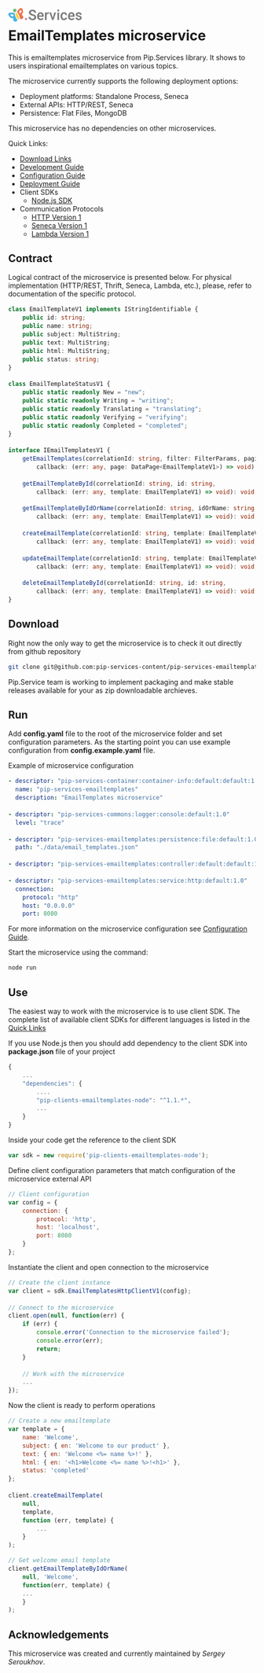 # <img src="https://github.com/pip-services/pip-services/raw/master/design/Logo.png" alt="Pip.Services Logo" style="max-width:30%"> <br/> EmailTemplates microservice

This is emailtemplates microservice from Pip.Services library. 
It shows to users inspirational emailtemplates on various topics.

The microservice currently supports the following deployment options:
* Deployment platforms: Standalone Process, Seneca
* External APIs: HTTP/REST, Seneca
* Persistence: Flat Files, MongoDB

This microservice has no dependencies on other microservices.

<a name="links"></a> Quick Links:

* [Download Links](doc/Downloads.md)
* [Development Guide](doc/Development.md)
* [Configuration Guide](doc/Configuration.md)
* [Deployment Guide](doc/Deployment.md)
* Client SDKs
  - [Node.js SDK](https://github.com/pip-services/pip-clients-emailtemplates-node)
* Communication Protocols
  - [HTTP Version 1](doc/HttpProtocolV1.md)
  - [Seneca Version 1](doc/SenecaProtocolV1.md)
  - [Lambda Version 1](doc/LambdaProtocolV1.md)

## Contract

Logical contract of the microservice is presented below. For physical implementation (HTTP/REST, Thrift, Seneca, Lambda, etc.),
please, refer to documentation of the specific protocol.

```typescript
class EmailTemplateV1 implements IStringIdentifiable {
    public id: string;
    public name: string;
    public subject: MultiString;
    public text: MultiString;
    public html: MultiString;
    public status: string;
}

class EmailTemplateStatusV1 {
    public static readonly New = "new";
    public static readonly Writing = "writing";
    public static readonly Translating = "translating";
    public static readonly Verifying = "verifying";
    public static readonly Completed = "completed";
}

interface IEmailTemplatesV1 {
    getEmailTemplates(correlationId: string, filter: FilterParams, paging: PagingParams, 
        callback: (err: any, page: DataPage<EmailTemplateV1>) => void): void;

    getEmailTemplateById(correlationId: string, id: string, 
        callback: (err: any, template: EmailTemplateV1) => void): void;

    getEmailTemplateByIdOrName(correlationId: string, idOrName: string, 
        callback: (err: any, template: EmailTemplateV1) => void): void;

    createEmailTemplate(correlationId: string, template: EmailTemplateV1, 
        callback: (err: any, template: EmailTemplateV1) => void): void;

    updateEmailTemplate(correlationId: string, template: EmailTemplateV1, 
        callback: (err: any, template: EmailTemplateV1) => void): void;

    deleteEmailTemplateById(correlationId: string, id: string,
        callback: (err: any, template: EmailTemplateV1) => void): void;
}
```

## Download

Right now the only way to get the microservice is to check it out directly from github repository
```bash
git clone git@github.com:pip-services-content/pip-services-emailtemplates-node.git
```

Pip.Service team is working to implement packaging and make stable releases available for your 
as zip downloadable archieves.

## Run

Add **config.yaml** file to the root of the microservice folder and set configuration parameters.
As the starting point you can use example configuration from **config.example.yaml** file. 

Example of microservice configuration
```yaml
- descriptor: "pip-services-container:container-info:default:default:1.0"
  name: "pip-services-emailtemplates"
  description: "EmailTemplates microservice"

- descriptor: "pip-services-commons:logger:console:default:1.0"
  level: "trace"

- descriptor: "pip-services-emailtemplates:persistence:file:default:1.0"
  path: "./data/email_templates.json"

- descriptor: "pip-services-emailtemplates:controller:default:default:1.0"

- descriptor: "pip-services-emailtemplates:service:http:default:1.0"
  connection:
    protocol: "http"
    host: "0.0.0.0"
    port: 8080
```
 
For more information on the microservice configuration see [Configuration Guide](Configuration.md).

Start the microservice using the command:
```bash
node run
```

## Use

The easiest way to work with the microservice is to use client SDK. 
The complete list of available client SDKs for different languages is listed in the [Quick Links](#links)

If you use Node.js then you should add dependency to the client SDK into **package.json** file of your project
```javascript
{
    ...
    "dependencies": {
        ....
        "pip-clients-emailtemplates-node": "^1.1.*",
        ...
    }
}
```

Inside your code get the reference to the client SDK
```javascript
var sdk = new require('pip-clients-emailtemplates-node');
```

Define client configuration parameters that match configuration of the microservice external API
```javascript
// Client configuration
var config = {
    connection: {
        protocol: 'http',
        host: 'localhost', 
        port: 8080
    }
};
```

Instantiate the client and open connection to the microservice
```javascript
// Create the client instance
var client = sdk.EmailTemplatesHttpClientV1(config);

// Connect to the microservice
client.open(null, function(err) {
    if (err) {
        console.error('Connection to the microservice failed');
        console.error(err);
        return;
    }
    
    // Work with the microservice
    ...
});
```

Now the client is ready to perform operations
```javascript
// Create a new emailtemplate
var template = {
    name: 'Welcome',
    subject: { en: 'Welcome to our product' },
    text: { en: 'Welcome <%= name %>!' },
    html: { en: '<h1>Welcome <%= name %>!<h1>' },
    status: 'completed'
};

client.createEmailTemplate(
    null,
    template,
    function (err, template) {
        ...
    }
);
```

```javascript
// Get welcome email template
client.getEmailTemplateByIdOrName(
    null, 'Welcome',
    function(err, template) {
    ...    
    }
);
```    

## Acknowledgements

This microservice was created and currently maintained by *Sergey Seroukhov*.
